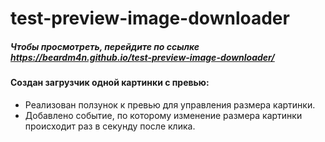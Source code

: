 # test-preview-image-downloader
##### *Чтобы просмотреть, перейдите по ссылке* <https://beardm4n.github.io/test-preview-image-downloader/>

#### Создан загрузчик одной картинки с превью:
- Реализован ползунок к превью для управления размера картинки.
- Добавлено событие, по которому изменение размера картинки происходит раз в секунду  после клика.
